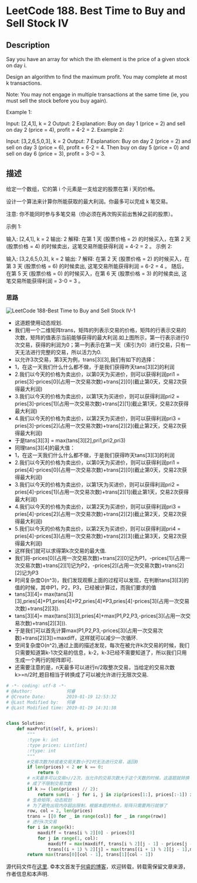 # LeetCode 188. Best Time to Buy and Sell Stock IV

## Description

Say you have an array for which the ith element is the price of a given stock on day i.

Design an algorithm to find the maximum profit. You may complete at most k transactions.

Note:
You may not engage in multiple transactions at the same time (ie, you must sell the stock before you buy again).

Example 1:

Input: [2,4,1], k = 2
Output: 2
Explanation: Buy on day 1 (price = 2) and sell on day 2 (price = 4), profit = 4-2 = 2.
Example 2:

Input: [3,2,6,5,0,3], k = 2
Output: 7
Explanation: Buy on day 2 (price = 2) and sell on day 3 (price = 6), profit = 6-2 = 4.
             Then buy on day 5 (price = 0) and sell on day 6 (price = 3), profit = 3-0 = 3.

## 描述

给定一个数组，它的第 i 个元素是一支给定的股票在第 i 天的价格。

设计一个算法来计算你所能获取的最大利润。你最多可以完成 k 笔交易。

注意: 你不能同时参与多笔交易（你必须在再次购买前出售掉之前的股票）。

示例 1:

输入: [2,4,1], k = 2
输出: 2
解释: 在第 1 天 (股票价格 = 2) 的时候买入，在第 2 天 (股票价格 = 4) 的时候卖出，这笔交易所能获得利润 = 4-2 = 2 。
示例 2:

输入: [3,2,6,5,0,3], k = 2
输出: 7
解释: 在第 2 天 (股票价格 = 2) 的时候买入，在第 3 天 (股票价格 = 6) 的时候卖出, 这笔交易所能获得利润 = 6-2 = 4 。
     随后，在第 5 天 (股票价格 = 0) 的时候买入，在第 6 天 (股票价格 = 3) 的时候卖出, 这笔交易所能获得利润 = 3-0 = 3 。

### 思路

![LeetCode 188-Best Time to Buy and Sell Stock IV-1](https://wp.me/aaizn9-14e)
* 这道题使用动态规划.
* 我们用一个二维矩阵trans，矩阵的列表示交易的价格，矩阵的行表示交易的次数，矩阵的值表示当前能够获得的最大利润.如上图所示，第一行表示进行0次交易，获得的利润为0；第一列表示在第一天（索引为0）进行交易，只有一天无法进行完整的交易，所以活力为0.
* 以允许3次交易，第3天为例，trans\[3]\[3],我们有如下的选择：
* 1，在这一天我们什么什么都不做，于是我们获得昨天tans\[3]\[2]的利润 
* 2.我们以今天的价格为卖出价，以第0天为买进价，则可以获得利润pri1 = pries\[3]-prices\[0](占用一次交易次数)+trans\[2][0]\(截止第0天，交易2次获得最大利润)
* 3.我们以今天的价格为卖出价，以第1天为买进价，则可以获得利润pri2 = pries\[3]-prices\[1](占用一次交易次数)+trans\[2][1]\(截止第1天，交易2次获得最大利润)
* 4.我们以今天的价格为卖出价，以第2天为买进价，则可以获得利润pri3 = pries\[3]-prices\[2](占用一次交易次数)+trans\[2][2]\(截止第2天，交易2次获得最大利润)
* 于是tans\[3]\[3] = max(tans\[3]\[2],pri1,pri2,pri3)
* 同理tans\[3]\[4]的最大值：
* 1，在这一天我们什么什么都不做，于是我们获得昨天tans\[3]\[3]的利润 
* 2.我们以今天的价格为卖出价，以第0天为买进价，则可以获得利润pri1 = pries\[4]-prices\[0](占用一次交易次数)+trans\[2][0]\(截止第0天，交易2次获得最大利润)
* 3.我们以今天的价格为卖出价，以第1天为买进价，则可以获得利润pri2 = pries\[4]-prices\[1](占用一次交易次数)+trans\[2][1]\(截止第1天，交易2次获得最大利润)
* 4.我们以今天的价格为卖出价，以第2天为买进价，则可以获得利润pri3 = pries\[4]-prices\[2](占用一次交易次数)+trans\[2][2]\(截止第2天，交易2次获得最大利润)
* 5.我们以今天的价格为卖出价，以第2天为买进价，则可以获得利润pri4 = pries\[4]-prices\[3](占用一次交易次数)+trans\[2][3]\(截止第3天，交易2次获得最大利润)
* 这样我们就可以求得第k次交易的最大值.
* 我们将-prices\[0](占用一次交易次数)+trans\[2][0]记为P1，-prices\[1](占用一次交易次数)+trans\[2][1]记为P2，-prices\[2](占用一次交易次数)+trans\[2][2]记为P3
* 时间复杂度O(n^3)，我们发现观察上面的过程可以发现，在判断tans\[3]\[3]的值的时候，其中P1，P2，P3，已经被计算过，而我们要求的值
* tans[3][4]= max(tans\[3]\[3],pries\[4]+P1,pries\[4]+P2,pries\[4]+P3,pries\[4]-prices\[3](占用一次交易次数)+trans\[2][3]).
* tans[3][4]= max(tans\[3]\[3],pries\[4]+max(P1,P2,P3,-prices\[3](占用一次交易次数)+trans\[2][3])).
* 于是我们可以首先计算max(P1,P2,P3,-prices\[3](占用一次交易次数)+trans\[2][3])=maxdiff，这样就可以减少一次循环.
* 空间复杂度O(n^2),通过上面的描述发现，每次在被允许k次交易的时候，我们只需要知道第k-1次交易的信息，k-2，k-3已经不需要知道了，所以我们只用生成一个两行的矩阵即可.
* 还需要注意的是，n天最多可以进行n/2取整次交易，当给定的交易次数k>=n/2时,题目相当于转换成了可以被允许进行无限次交易.

```python
# -*- coding: utf-8 -*-
# @Author:             何睿
# @Create Date:        2019-01-19 12:53:32
# @Last Modified by:   何睿
# @Last Modified time: 2019-01-19 14:31:38


class Solution:
    def maxProfit(self, k, prices):
        """
        :type k: int
        :type prices: List[int]
        :rtype: int
        """
        #交易次数为0或者交易天数小于2时无法进行交易，返回0
        if len(prices) < 2 or k == 0:
            return 0
        # n天最多可以交易n//2次，当允许的交易次数大于这个天数的时候，这道题就转换
        # 成了不限制交易次数
        if k >= (len(prices) // 2):
            return sum(i - j for i, j in zip(prices[1:], prices[:-1]) if i - j > 0)
        # 生命矩阵，动态规划
        # 为了避免出现内存超出限制，根据本题的特点，矩阵只需要两行就够了
        row, col = 2, len(prices)
        trans = [[0 for _ in range(col)] for _ in range(row)]
        # 进行k次交易
        for i in range(k):
            maxdiff = trans[i % 2][0] - prices[0]
            for j in range(1, col):
                maxdiff = max(maxdiff, trans[i % 2][j - 1] - prices[j - 1])
                trans[(i + 1) % 2][j] = max(trans[(i + 1) % 2][j - 1],maxdiff + prices[j])
        return max(trans[0][col - 1], trans[1][col - 1])
```
源代码文件在[这里](https://github.com/ruicore/Algorithm/blob/master/Leetcode/2019-01-19-188-Best-Time-to-Buy-and-Sell-Stock-IV.py).
©本文首发于[何睿的博客](https://www.ruicore.cn/leetcode-188-best-time-to-buy-and-sell-stock-iv/)，欢迎转载，转载需保留文章来源，作者信息和本声明.